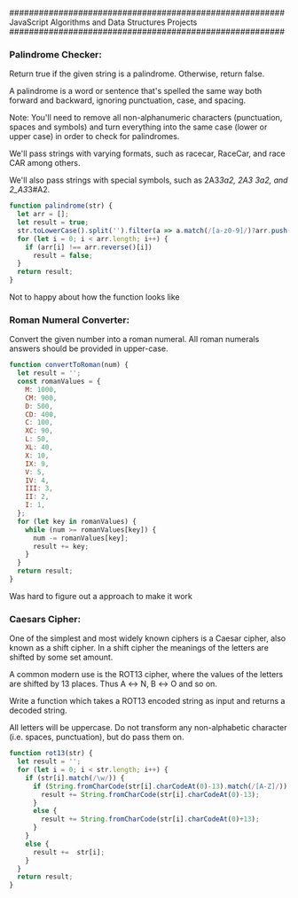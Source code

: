 
########################################################
JavaScript Algorithms and Data Structures Projects
########################################################

### Palindrome Checker:
Return true if the given string is a palindrome. Otherwise, return false.

  A palindrome is a word or sentence that's spelled the same way both forward and backward, ignoring punctuation, case, and spacing.

Note: You'll need to remove all non-alphanumeric characters (punctuation, spaces and symbols) and turn everything into the same case (lower or upper case) in order to check for palindromes.

  We'll pass strings with varying formats, such as racecar, RaceCar, and race CAR among others.

  We'll also pass strings with special symbols, such as 2A3*3a2, 2A3 3a2, and 2_A3*3#A2.
  ```js
  function palindrome(str) {
    let arr = [];
    let result = true;
    str.toLowerCase().split('').filter(a => a.match(/[a-z0-9]/)?arr.push(a):null);
    for (let i = 0; i < arr.length; i++) {
      if (arr[i] !== arr.reverse()[i])
        result = false;
    }
    return result;
  }
  ```
Not to happy about how the function looks like


### Roman Numeral Converter:
Convert the given number into a roman numeral.
All roman numerals answers should be provided in upper-case.
  ```js
  function convertToRoman(num) {
    let result = '';
    const romanValues = {
      M: 1000,
      CM: 900,
      D: 500,
      CD: 400,
      C: 100,
      XC: 90,
      L: 50,
      XL: 40,
      X: 10,
      IX: 9,
      V: 5,
      IV: 4,
      III: 3,
      II: 2,
      I: 1,
    };
    for (let key in romanValues) {
      while (num >= romanValues[key]) {
        num -= romanValues[key];
        result += key;
      }  
    }
    return result;
  }
  ```
Was hard to figure out a approach to make it work


### Caesars Cipher:
One of the simplest and most widely known ciphers is a Caesar cipher, also known as a shift cipher. In a shift cipher the meanings of the letters are shifted by some set amount.

A common modern use is the ROT13 cipher, where the values of the letters are shifted by 13 places. Thus A ↔ N, B ↔ O and so on.

Write a function which takes a ROT13 encoded string as input and returns a decoded string.

All letters will be uppercase. Do not transform any non-alphabetic character (i.e. spaces, punctuation), but do pass them on.
  ```js
  function rot13(str) {
    let result = '';
    for (let i = 0; i < str.length; i++) {
      if (str[i].match(/\w/)) {
        if (String.fromCharCode(str[i].charCodeAt(0)-13).match(/[A-Z]/)) {
          result += String.fromCharCode(str[i].charCodeAt(0)-13);
        }
        else {
          result += String.fromCharCode(str[i].charCodeAt(0)+13);
        }
      }
      else {
        result +=  str[i];
      }
    }
    return result;
  }
  ```


### 

  ```js

  ```



